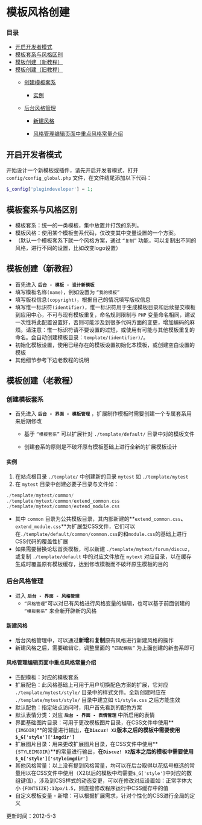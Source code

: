 # 模板风格创建
### 目录
- [开启开发者模式](?ac=document&page=dev_template#.E6.A8.A1.E6.9D.BF.E5.A5.97.E7.B3.BB.E4.B8.8E.E9.A3.8E.E6.A0.BC.E5.8C.BA.E5.88.AB.DEV)
- [模板套系与风格区别](?ac=document&page=dev_template#.E6.A8.A1.E6.9D.BF.E5.A5.97.E7.B3.BB.E4.B8.8E.E9.A3.8E.E6.A0.BC.E5.8C.BA.E5.88.AB)
- [模板创建（新教程）](?ac=document&page=dev_template#.E6.89.A9.E5.B1.95.E6.A8.A1.E6.9D.BF.E5.88.9B.E5.BB.BA.NEW)
- [模板创建（旧教程）](?ac=document&page=dev_template#.E6.89.A9.E5.B1.95.E6.A8.A1.E6.9D.BF.E5.88.9B.E5.BB.BA)
    - [创建模板套系](?ac=document&page=dev_template#.E5.88.9B.E5.BB.BA.E6.A8.A1.E6.9D.BF.E5.A5.97.E7.B3.BB)
        - [实例](?ac=document&page=dev_template#.E5.AE.9E.E4.BE.8B)



    - [后台风格管理](?ac=document&page=dev_template#.E5.90.8E.E5.8F.B0.E9.A3.8E.E6.A0.BC.E7.AE.A1.E7.90.86)
        - [新建风格](?ac=document&page=dev_template#.E6.96.B0.E5.BB.BA.E9.A3.8E.E6.A0.BC)

        - [风格管理编辑页面中重点风格常量介绍](?ac=document&page=dev_template#.E9.A3.8E.E6.A0.BC.E7.AE.A1.E7.90.86.E7.BC.96.E8.BE.91.E9.A1.B5.E9.9D.A2.E4.B8.AD.E9.87.8D.E7.82.B9.E9.A3.8E.E6.A0.BC.E5.B8.B8.E9.87.8F.E4.BB.8B.E7.BB.8D)





## 开启开发者模式
开始设计一个新模板或插件，请先开启开发者模式，打开 `config/config_global.php` 文件，在文件结尾添加以下代码：


```php
$_config['plugindeveloper'] = 1;
```
## 模板套系与风格区别
- 模板套系：统一的一类模板，集中放置并打包的系列。
- 模板风格：使用某个模板套系代码，仅改变其中变量设置的一个方案。
- （默认一个模板套系下就一个风格方案，通过 `“复制”` 功能，可以复制出不同的风格，进行不同的设置，比如改变logo设置）

## **模板创建（新教程）**
- 首先进入 **`后台 - 模板 - 设计新模板`**
- 填写模板名称`(name)`，例如设置为 `“我的模板”`
- 填写版权信息`(copyright)`，根据自己的情况填写版权信息
- 填写惟一标识符`(identifier)`，惟一标识符用于生成模板目录和后续提交模板到应用中心，不可与现有模板重复，命名规则限制与 `PHP` 变量命名相同，建议一次性将此配置设置好，否则可能涉及到很多代码方面的变更，增加编码的麻烦。请注意：惟一标识符请不要设置的过短，或使用有可能与其他模板重复的命名。会自动创建模板目录：`template/(identifier)/`。
- 初始化模板设置，使用已经存在的模板设置初始化本模板，或创建空白设置的模板
- 其他细节参考下边老教程的说明

## 模板创建（老教程）
### 创建模板套系
- 首先进入 **`后台 - 界面 - 模板管理`** ，扩展制作模板时需要创建一个专属套系用来后期修改 
    - 基于 `“模板套系”` 可以扩展针对 `./template/default/` 目录中对的模板文件

    - 创建套系的原则是不破坏原有模板基础上进行全新的扩展模板设计



#### 实例
1. 在站点根目录 `./template/` 中创建新的目录 `mytest` 如 `./template/mytest`
1. 在 `mytest` 目录中创建必要子目录与文件如：


```php
./template/mytest/common/
./template/mytext/common/extend_common.css
./template/mytext/common/extend_module.css

```
- 其中 `common` 目录为公共模板目录，其内部新建的**`extend_common.css`**、**`extend_module.css`**为扩展型CSS文件，它们可以在`./template/default/common/common.css`的和`module.css`的基础上进行CSS代码的覆盖性扩展
- 如果需要替换论坛首页模板，可以新建 `./template/mytext/forum/discuz`，或复制 `./template/default` 中的对应文件放在 `mytext` 对应目录，以在缓存生成时覆盖原有模板缓存，达到修改模板而不破坏原生模板的目的

### 后台风格管理
- 进入 **`后台 - 界面 - 风格管理`**
    - `“风格管理”`可以对已有风格进行风格变量的编辑，也可以基于前面创建的 `“模板套系”` 来全新开辟新的风格



#### 新建风格
- 后台风格管理中，可以通过**新增**和**复制**原有风格进行新建风格的操作
- 新建风格之后，需要编辑它，调整里面的 `“匹配模板”` 为上面创建的新套系即可

#### 风格管理编辑页面中重点风格常量介绍
- 匹配模板：对应的模板套系
- 扩展配色：此风格基础上可用于用户切换配色方案的扩展，它对应 `./template/mytest/style/` 目录中的样式文件。全新创建时应在 `./template/mytest/style/` 目录中建立如 `t1/style.css` 之后方能生效
- 默认配色：指定站点访问时，用户首先看到的配色方案
- 默认表情分类：对应 **`后台 - 界面 - 表情管理`** 中所启用的表情
- 界面基础图片目录：可用于更改模板图片目录，在CSS文件中使用**`{IMGDIR}`**的常量进行输出，**在`Discuz! X2`版本之后的模板中需要使用`$_G['style']['imgdir']`**
- 扩展图片目录：用来更改扩展图片目录，在CSS文件中使用**`{STYLEIMGDIR}`**的常量进行输出，**在`Discuz! X2`版本之后的模板中需要使用`$_G['style']['styleimgdir']`**
- 其他风格常量：以上没有提到风格常量，均可以在后台取得以花括号框选的常量用以在CSS文件中使用（X2以后的模板中均需要`$_G['style']`中对应的数组键值），涉及到CSS样式的动态变更，可以在修改对应设置如：正常字体大小 `{FONTSIZE}:12px/1.5`，则直接修改程序运行中CSS缓存中的值
- 自定义模板变量 - 新增：可以根据扩展需求，针对个性化的CSS进行全局的定义

更新时间：2012-5-3


